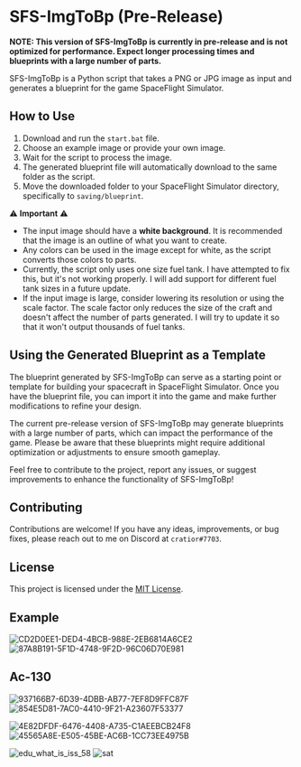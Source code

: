 # SFS-ImgToBp (Pre-Release)

**NOTE: This version of SFS-ImgToBp is currently in pre-release and is not optimized for performance. Expect longer processing times and blueprints with a large number of parts.**

SFS-ImgToBp is a Python script that takes a PNG or JPG image as input and generates a blueprint for the game SpaceFlight Simulator.

## How to Use

1. Download and run the `start.bat` file.
2. Choose an example image or provide your own image.
3. Wait for the script to process the image.
4. The generated blueprint file will automatically download to the same folder as the script.
5. Move the downloaded folder to your SpaceFlight Simulator directory, specifically to `saving/blueprint`.

⚠️ **Important** ⚠️
- The input image should have a **white background**. It is recommended that the image is an outline of what you want to create.
- Any colors can be used in the image except for white, as the script converts those colors to parts.
- Currently, the script only uses one size fuel tank. I have attempted to fix this, but it's not working properly. I will add support for different fuel tank sizes in a future update.
- If the input image is large, consider lowering its resolution or using the scale factor. The scale factor only reduces the size of the craft and doesn't affect the number of parts generated. I will try to update it so that it won't output thousands of fuel tanks.

## Using the Generated Blueprint as a Template

The blueprint generated by SFS-ImgToBp can serve as a starting point or template for building your spacecraft in SpaceFlight Simulator. Once you have the blueprint file, you can import it into the game and make further modifications to refine your design.

The current pre-release version of SFS-ImgToBp may generate blueprints with a large number of parts, which can impact the performance of the game. Please be aware that these blueprints might require additional optimization or adjustments to ensure smooth gameplay.

Feel free to contribute to the project, report any issues, or suggest improvements to enhance the functionality of SFS-ImgToBp!

## Contributing

Contributions are welcome! If you have any ideas, improvements, or bug fixes, please reach out to me on Discord at `cratior#7703`.

## License

This project is licensed under the [MIT License](LICENSE).

## Example
![CD2D0EE1-DED4-4BCB-988E-2EB6814A6CE2](https://github.com/Cratior/SFS-ImgToBp/assets/55932656/601fa77a-4f1a-4e65-8058-5444c260d0d1)
![87A8B191-5F1D-4748-9F2D-96C06D70E981](https://github.com/Cratior/SFS-ImgToBp/assets/55932656/60cf70b7-8cfa-4115-ac19-bc1c08722df9)

## Ac-130
![937166B7-6D39-4DBB-AB77-7EF8D9FFC87F](https://github.com/Cratior/SFS-ImgToBp/assets/55932656/003d7f73-319b-4608-bdbd-52173d8ba0a3)
![854E5D81-7AC0-4410-9F21-A23607F53377](https://github.com/Cratior/SFS-ImgToBp/assets/55932656/cc9f2185-9972-4689-b022-ca10cd4106ef)


![4E82DFDF-6476-4408-A735-C1AEEBCB24F8](https://github.com/Cratior/SFS-ImgToBp/assets/55932656/dcbae46c-aa31-4dbf-ade0-a541ac18b925)
![45565A8E-E505-45BE-AC6B-1CC73EE4975B](https://github.com/Cratior/SFS-ImgToBp/assets/55932656/9a3241f2-897e-4fb9-90d1-c0729709ca07)


![edu_what_is_iss_58](https://github.com/Cratior/SFS-ImgToBp/assets/55932656/6f2bd604-1894-4347-8035-59c484ce88bb)
![sat](https://github.com/Cratior/SFS-ImgToBp/assets/55932656/ffae9951-d659-4ea2-95d6-a37392e22c36)
